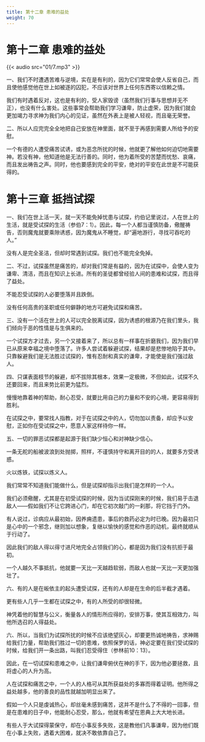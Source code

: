 ```yaml
---
title: 第十二章 患难的益处
weight: 70
---
```

# 第十二章 患难的益处

{{< audio src="01/7.mp3" >}}

一、我们不时遭遇苦难与逆境，实在是有利的，因为它们常常会使人反省自己，而且使他感觉他在世上如被逐的囚犯，不应该对世界上任何东西寄以信赖之情。

我们有时遇着反对，这也是有利的，受人家毁谤（虽然我们行事与思想并无不正），也没有什么害处。这些事常会帮助我们学习谦卑，防止虚荣，因为我们就会更加竭力寻求神为我们内心的见证，虽然在外表上是被人轻视，而且毫无荣誉。

二、所以人应完完全全地把自己安放在神里面，就不至于再感到需要人所给予的安慰。

一个有德的人遭受痛苦试诱，或为恶念所扰的时候，他就更了解他如何迫切地需要神。若没有神，他知道他是无法行善的。同时，他为着所受的苦楚而忧愁、哀痛，而且发出祷告之声。同时，他也要感到完全的平安，绝对的平安在此世是不可能获得的。

# 第十三章 抵挡试探

一、我们在世上活一天，就一天不能免掉忧患与试探，约伯记里说过，人在世上的生活，就是受试探的生活（参伯7：1）。因此，每一个人都当谨慎防备，儆醒祷告，否则魔鬼就要乘隙诱惑，因为魔鬼从不睡觉，却“遍地游行，寻找可吞吃的人。”

没有人是完全圣洁，但却时常遇到试探。我们也不能完全免掉。

二、不过，试探虽然是痛苦的，却对我们常是有益的，因为在试探中，会使人变为谦卑、清洁，而且在知识上长进。所有的圣徒都曾经验人间的患难和试探，而且得了益处。

不能忍受试探的人必要堕落并且跌倒。

没有任何高贵的圣职或任何僻静的地方可避免试探和痛苦。

三、没有一个活在世上的人可以完全脱离试探，因为诱惑的根源乃在我们里头，我们倾向于恶的性情是与生俱来的。

一个试探方才过去，另一个又接着来了，所以总有一样事在折磨我们，因为我们早已从原来幸福之境中堕落了。许多人尝试着躲避试探，结果却是悲惨地陷于其中。只靠躲避我们是无法胜过试探的，惟有忍耐和真实的谦卑，才能使是我们强过敌人。

四、只谋表面枝节的躲避，却不拔除其根本，效果一定极微，不但如此，试探不久还要回来，而且来势比前更为猛烈。

慢慢地靠着神的帮助，耐心忍受，就要比用自己的力量和不安的心境，更容易得到胜利。

在试探之中，要常找人指教，对于在试探之中的人，切勿加以责备，却应予以安慰，正如你在受试探之中，愿意人家这样待你一样。

五、一切的罪恶试探都是起源于我们缺少恒心和对神缺少信心。

一条无舵的船被波浪到处抛掷，照样，不谨慎持守和离开目的的人，就要多方受诱惑。

火以炼铁，试探以炼义人。

我们常常不知道我们能做什么，但是试探却指示出我们是怎样的一个人。

我们必须儆醒，尤其是在初受试探的时候，因为当试探刚来的时候，我们易于击退敌人——假如我们不让它跨进心门，却在它初次敲门的一刹那，将它挡于门外。

有人说过，诊病应从最初始，因养痈遗患，事后的救药必定为时已晚。因为最初只是心中的一个邪念，继则加以想象，复继以愉快的感觉和作恶的动机，最终就顺从于行动了。

因此我们的敌人得以得寸进尺地完全占领我们的心，都是因为我们没有抗拒于最初。

一个人越久不事抵抗，他就要一天比一天越趋软弱，而敌人也就一天比一天更加强壮了。

六、有的人是在皈依主的起头遭受试探，还有的人却是在生命的后半截才遇着。

更有些人几乎一生都在试探之中，有的人所受的却很轻微。

神凭着他的智慧与公义，衡量各人的情形所应得的，安排万事，使其互相效力，叫他所选召的人得益处。

六、所以，当我们为试探所扰的时候不应该绝望灰心，却要更热诚地祷告，求神赐给我们力量，帮助我们胜过一切的患难，依照保罗的话，神必定要在我们受试探的时候，给我们开一条出路，叫我们忍受得住（参林前10：13）。

因此，在一切试探和患难之中，让我们谦卑俯伏在神的手下，因为他必要拯救，且将虚心的人升为高。

人在试探和痛苦之中，一个人的人格可从其所获益处的多寡而得着证明。他所得之益处越多，他的善良的品性就越加明显出来了。

假如一个人只是虔诚热心，却丝毫未感到痛苦，这并不是什么了不得的一回事，但是在患难的日子中，他能耐心忍受，那么，他就有希望在恩典上大大地长进。

有些人于大试探得蒙保守，却在小事反多失败，这是教他们凡事谦卑，因为他们既在小事上失败，遇着大困难，就决不敢依靠自己了。
